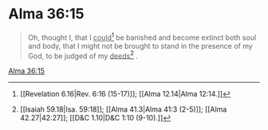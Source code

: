 # Alma 36:15

> Oh, thought I, that I <u>could</u>[^a] be banished and become extinct both soul and body, that I might not be brought to stand in the presence of my God, to be judged of my <u>deeds</u>[^b] .

[Alma 36:15](https://www.churchofjesuschrist.org/study/scriptures/bofm/alma/36?lang=eng&id=p15#p15)


[^a]: [[Revelation 6.16|Rev. 6:16 (15-17)]]; [[Alma 12.14|Alma 12:14.]]
[^b]: [[Isaiah 59.18|Isa. 59:18]]; [[Alma 41.3|Alma 41:3 (2-5)]]; [[Alma 42.27|42:27]]; [[D&C 1.10|D&C 1:10 (9-10).]]
